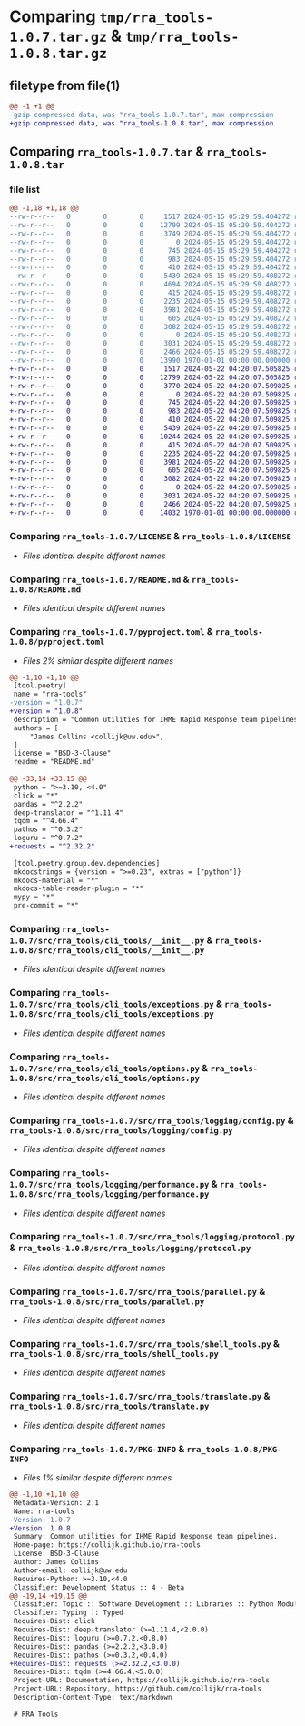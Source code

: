 # Comparing `tmp/rra_tools-1.0.7.tar.gz` & `tmp/rra_tools-1.0.8.tar.gz`

## filetype from file(1)

```diff
@@ -1 +1 @@
-gzip compressed data, was "rra_tools-1.0.7.tar", max compression
+gzip compressed data, was "rra_tools-1.0.8.tar", max compression
```

## Comparing `rra_tools-1.0.7.tar` & `rra_tools-1.0.8.tar`

### file list

```diff
@@ -1,18 +1,18 @@
--rw-r--r--   0        0        0     1517 2024-05-15 05:29:59.404272 rra_tools-1.0.7/LICENSE
--rw-r--r--   0        0        0    12799 2024-05-15 05:29:59.404272 rra_tools-1.0.7/README.md
--rw-r--r--   0        0        0     3749 2024-05-15 05:29:59.404272 rra_tools-1.0.7/pyproject.toml
--rw-r--r--   0        0        0        0 2024-05-15 05:29:59.404272 rra_tools-1.0.7/src/rra_tools/__init__.py
--rw-r--r--   0        0        0      745 2024-05-15 05:29:59.404272 rra_tools-1.0.7/src/rra_tools/cli_tools/__init__.py
--rw-r--r--   0        0        0      983 2024-05-15 05:29:59.404272 rra_tools-1.0.7/src/rra_tools/cli_tools/exceptions.py
--rw-r--r--   0        0        0      410 2024-05-15 05:29:59.404272 rra_tools-1.0.7/src/rra_tools/cli_tools/importers.py
--rw-r--r--   0        0        0     5439 2024-05-15 05:29:59.408272 rra_tools-1.0.7/src/rra_tools/cli_tools/options.py
--rw-r--r--   0        0        0     4694 2024-05-15 05:29:59.408272 rra_tools-1.0.7/src/rra_tools/jobmon.py
--rw-r--r--   0        0        0      415 2024-05-15 05:29:59.408272 rra_tools-1.0.7/src/rra_tools/logging/__init__.py
--rw-r--r--   0        0        0     2235 2024-05-15 05:29:59.408272 rra_tools-1.0.7/src/rra_tools/logging/config.py
--rw-r--r--   0        0        0     3981 2024-05-15 05:29:59.408272 rra_tools-1.0.7/src/rra_tools/logging/performance.py
--rw-r--r--   0        0        0      605 2024-05-15 05:29:59.408272 rra_tools-1.0.7/src/rra_tools/logging/protocol.py
--rw-r--r--   0        0        0     3082 2024-05-15 05:29:59.408272 rra_tools-1.0.7/src/rra_tools/parallel.py
--rw-r--r--   0        0        0        0 2024-05-15 05:29:59.408272 rra_tools-1.0.7/src/rra_tools/py.typed
--rw-r--r--   0        0        0     3031 2024-05-15 05:29:59.408272 rra_tools-1.0.7/src/rra_tools/shell_tools.py
--rw-r--r--   0        0        0     2466 2024-05-15 05:29:59.408272 rra_tools-1.0.7/src/rra_tools/translate.py
--rw-r--r--   0        0        0    13990 1970-01-01 00:00:00.000000 rra_tools-1.0.7/PKG-INFO
+-rw-r--r--   0        0        0     1517 2024-05-22 04:20:07.505825 rra_tools-1.0.8/LICENSE
+-rw-r--r--   0        0        0    12799 2024-05-22 04:20:07.505825 rra_tools-1.0.8/README.md
+-rw-r--r--   0        0        0     3770 2024-05-22 04:20:07.509825 rra_tools-1.0.8/pyproject.toml
+-rw-r--r--   0        0        0        0 2024-05-22 04:20:07.509825 rra_tools-1.0.8/src/rra_tools/__init__.py
+-rw-r--r--   0        0        0      745 2024-05-22 04:20:07.509825 rra_tools-1.0.8/src/rra_tools/cli_tools/__init__.py
+-rw-r--r--   0        0        0      983 2024-05-22 04:20:07.509825 rra_tools-1.0.8/src/rra_tools/cli_tools/exceptions.py
+-rw-r--r--   0        0        0      410 2024-05-22 04:20:07.509825 rra_tools-1.0.8/src/rra_tools/cli_tools/importers.py
+-rw-r--r--   0        0        0     5439 2024-05-22 04:20:07.509825 rra_tools-1.0.8/src/rra_tools/cli_tools/options.py
+-rw-r--r--   0        0        0    10244 2024-05-22 04:20:07.509825 rra_tools-1.0.8/src/rra_tools/jobmon.py
+-rw-r--r--   0        0        0      415 2024-05-22 04:20:07.509825 rra_tools-1.0.8/src/rra_tools/logging/__init__.py
+-rw-r--r--   0        0        0     2235 2024-05-22 04:20:07.509825 rra_tools-1.0.8/src/rra_tools/logging/config.py
+-rw-r--r--   0        0        0     3981 2024-05-22 04:20:07.509825 rra_tools-1.0.8/src/rra_tools/logging/performance.py
+-rw-r--r--   0        0        0      605 2024-05-22 04:20:07.509825 rra_tools-1.0.8/src/rra_tools/logging/protocol.py
+-rw-r--r--   0        0        0     3082 2024-05-22 04:20:07.509825 rra_tools-1.0.8/src/rra_tools/parallel.py
+-rw-r--r--   0        0        0        0 2024-05-22 04:20:07.509825 rra_tools-1.0.8/src/rra_tools/py.typed
+-rw-r--r--   0        0        0     3031 2024-05-22 04:20:07.509825 rra_tools-1.0.8/src/rra_tools/shell_tools.py
+-rw-r--r--   0        0        0     2466 2024-05-22 04:20:07.509825 rra_tools-1.0.8/src/rra_tools/translate.py
+-rw-r--r--   0        0        0    14032 1970-01-01 00:00:00.000000 rra_tools-1.0.8/PKG-INFO
```

### Comparing `rra_tools-1.0.7/LICENSE` & `rra_tools-1.0.8/LICENSE`

 * *Files identical despite different names*

### Comparing `rra_tools-1.0.7/README.md` & `rra_tools-1.0.8/README.md`

 * *Files identical despite different names*

### Comparing `rra_tools-1.0.7/pyproject.toml` & `rra_tools-1.0.8/pyproject.toml`

 * *Files 2% similar despite different names*

```diff
@@ -1,10 +1,10 @@
 [tool.poetry]
 name = "rra-tools"
-version = "1.0.7"
+version = "1.0.8"
 description = "Common utilities for IHME Rapid Response team pipelines."
 authors = [
     "James Collins <collijk@uw.edu>",
 ]
 license = "BSD-3-Clause"
 readme = "README.md"
 
@@ -33,14 +33,15 @@
 python = ">=3.10, <4.0"
 click = "*"
 pandas = "^2.2.2"
 deep-translator = "^1.11.4"
 tqdm = "^4.66.4"
 pathos = "^0.3.2"
 loguru = "^0.7.2"
+requests = "^2.32.2"
 
 [tool.poetry.group.dev.dependencies]
 mkdocstrings = {version = ">=0.23", extras = ["python"]}
 mkdocs-material = "*"
 mkdocs-table-reader-plugin = "*"
 mypy = "*"
 pre-commit = "*"
```

### Comparing `rra_tools-1.0.7/src/rra_tools/cli_tools/__init__.py` & `rra_tools-1.0.8/src/rra_tools/cli_tools/__init__.py`

 * *Files identical despite different names*

### Comparing `rra_tools-1.0.7/src/rra_tools/cli_tools/exceptions.py` & `rra_tools-1.0.8/src/rra_tools/cli_tools/exceptions.py`

 * *Files identical despite different names*

### Comparing `rra_tools-1.0.7/src/rra_tools/cli_tools/options.py` & `rra_tools-1.0.8/src/rra_tools/cli_tools/options.py`

 * *Files identical despite different names*

### Comparing `rra_tools-1.0.7/src/rra_tools/logging/config.py` & `rra_tools-1.0.8/src/rra_tools/logging/config.py`

 * *Files identical despite different names*

### Comparing `rra_tools-1.0.7/src/rra_tools/logging/performance.py` & `rra_tools-1.0.8/src/rra_tools/logging/performance.py`

 * *Files identical despite different names*

### Comparing `rra_tools-1.0.7/src/rra_tools/logging/protocol.py` & `rra_tools-1.0.8/src/rra_tools/logging/protocol.py`

 * *Files identical despite different names*

### Comparing `rra_tools-1.0.7/src/rra_tools/parallel.py` & `rra_tools-1.0.8/src/rra_tools/parallel.py`

 * *Files identical despite different names*

### Comparing `rra_tools-1.0.7/src/rra_tools/shell_tools.py` & `rra_tools-1.0.8/src/rra_tools/shell_tools.py`

 * *Files identical despite different names*

### Comparing `rra_tools-1.0.7/src/rra_tools/translate.py` & `rra_tools-1.0.8/src/rra_tools/translate.py`

 * *Files identical despite different names*

### Comparing `rra_tools-1.0.7/PKG-INFO` & `rra_tools-1.0.8/PKG-INFO`

 * *Files 1% similar despite different names*

```diff
@@ -1,10 +1,10 @@
 Metadata-Version: 2.1
 Name: rra-tools
-Version: 1.0.7
+Version: 1.0.8
 Summary: Common utilities for IHME Rapid Response team pipelines.
 Home-page: https://collijk.github.io/rra-tools
 License: BSD-3-Clause
 Author: James Collins
 Author-email: collijk@uw.edu
 Requires-Python: >=3.10,<4.0
 Classifier: Development Status :: 4 - Beta
@@ -19,14 +19,15 @@
 Classifier: Topic :: Software Development :: Libraries :: Python Modules
 Classifier: Typing :: Typed
 Requires-Dist: click
 Requires-Dist: deep-translator (>=1.11.4,<2.0.0)
 Requires-Dist: loguru (>=0.7.2,<0.8.0)
 Requires-Dist: pandas (>=2.2.2,<3.0.0)
 Requires-Dist: pathos (>=0.3.2,<0.4.0)
+Requires-Dist: requests (>=2.32.2,<3.0.0)
 Requires-Dist: tqdm (>=4.66.4,<5.0.0)
 Project-URL: Documentation, https://collijk.github.io/rra-tools
 Project-URL: Repository, https://github.com/collijk/rra-tools
 Description-Content-Type: text/markdown
 
 # RRA Tools
```

